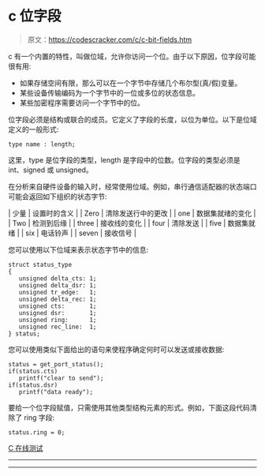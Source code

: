 # c 位字段

> 原文：<https://codescracker.com/c/c-bit-fields.htm>

c 有一个内置的特性，叫做位域，允许你访问一个位。由于以下原因，位字段可能很有用:

*   如果存储空间有限，那么可以在一个字节中存储几个布尔型(真/假)变量。
*   某些设备传输编码为一个字节中的一位或多位的状态信息。
*   某些加密程序需要访问一个字节中的位。

位字段必须是结构或联合的成员。它定义了字段的长度，以位为单位。以下是位域定义的一般形式:

```
type name : length;
```

这里，type 是位字段的类型，length 是字段中的位数。位字段的类型必须是 int、signed 或 unsigned。

在分析来自硬件设备的输入时，经常使用位域。例如，串行通信适配器的状态端口可能会返回如下组织的状态字节:

| 少量 | 设置时的含义 |
| Zero | 清除发送行中的更改 |
| one | 数据集就绪的变化 |
| Two | 检测到后缘 |
| three | 接收线的变化 |
| four | 清除发送 |
| five | 数据集就绪 |
| six | 电话铃声 |
| seven | 接收信号 |

您可以使用以下位域来表示状态字节中的信息:

```
struct status_type
{
   unsigned delta_cts: 1;
   unsigned delta_dsr: 1;
   unsigned tr_edge:   1;
   unsigned delta_rec: 1;
   unsigned cts:       1;
   unsigned dsr:       1;
   unsigned ring:      1;
   unsigned rec_line:  1;
} status;
```

您可以使用类似下面给出的语句来使程序确定何时可以发送或接收数据:

```
status = get_port_status();
if(status.cts)
   printf("clear to send");
if(status.dsr)
   printf("data ready");
```

要给一个位字段赋值，只需使用其他类型结构元素的形式。例如，下面这段代码清除了 ring 字段:

```
status.ring = 0;
```

[C 在线测试](/exam/showtest.php?subid=2)

* * *

* * *